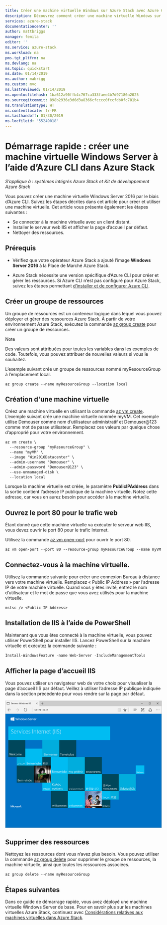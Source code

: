 ```yaml
---
title: Créer une machine virtuelle Windows sur Azure Stack avec Azure CLI | Microsoft Docs
description: Découvrez comment créer une machine virtuelle Windows sur Azure Stack à l’aide d’Azure CLI
services: azure-stack
documentationcenter: ''
author: mattbriggs
manager: femila
editor: ''
ms.service: azure-stack
ms.workload: na
pms.tgt_pltfrm: na
ms.devlang: na
ms.topic: quickstart
ms.date: 01/14/2019
ms.author: mabrigg
ms.custom: mvc
ms.lastreviewed: 01/14/2019
ms.openlocfilehash: 1ba612a90ffb4c767ca333faee4b7d97180a2025
ms.sourcegitcommit: 898b2936e3d6d3a8366cfcccc0fccfdb0fc781b4
ms.translationtype: HT
ms.contentlocale: fr-FR
ms.lasthandoff: 01/30/2019
ms.locfileid: "55249018"
---
```

# <a name="quickstart-create-a-windows-server-virtual-machine-by-using-azure-cli-in-azure-stack"></a>Démarrage rapide : créer une machine virtuelle Windows Server à l’aide d’Azure CLI dans Azure Stack

‎*S’applique à : systèmes intégrés Azure Stack et Kit de développement Azure Stack*

Vous pouvez créer une machine virtuelle Windows Server 2016 par le biais d’Azure CLI. Suivez les étapes décrites dans cet article pour créer et utiliser une machine virtuelle. Cet article vous présente également les étapes suivantes :

* Se connecter à la machine virtuelle avec un client distant.
* Installer le serveur web IIS et afficher la page d’accueil par défaut.
* Nettoyer des ressources.

## <a name="prerequisites"></a>Prérequis

* Vérifiez que votre opérateur Azure Stack a ajouté l’image **Windows Server 2016**  à la Place de Marché Azure Stack.

* Azure Stack nécessite une version spécifique d’Azure CLI pour créer et gérer les ressources. Si Azure CLI n’est pas configuré pour Azure Stack, suivez les étapes permettant [d’installer et de configurer Azure CLI](azure-stack-version-profiles-azurecli2.md).

## <a name="create-a-resource-group"></a>Créer un groupe de ressources

Un groupe de ressources est un conteneur logique dans lequel vous pouvez déployer et gérer des ressources Azure Stack. À partir de votre environnement Azure Stack, exécutez la commande [az group create](/cli/azure/group#az-group-create) pour créer un groupe de ressources.

>[!NOTE]
 Des valeurs sont attribuées pour toutes les variables dans les exemples de code. Toutefois, vous pouvez attribuer de nouvelles valeurs si vous le souhaitez.

L’exemple suivant crée un groupe de ressources nommé myResourceGroup à l’emplacement local.

```cli
az group create --name myResourceGroup --location local
```

## <a name="create-a-virtual-machine"></a>Création d'une machine virtuelle

Créez une machine virtuelle en utilisant la commande [az vm create](/cli/azure/vm#az-vm-create). L’exemple suivant crée une machine virtuelle nommée myVM. Cet exemple utilise Demouser comme nom d’utilisateur administratif et Demouser@123 comme mot de passe utilisateur. Remplacez ces valeurs par quelque chose d’approprié pour votre environnement.

```cli
az vm create \
  --resource-group "myResourceGroup" \
  --name "myVM" \
  --image "Win2016Datacenter" \
  --admin-username "Demouser" \
  --admin-password "Demouser@123" \
  --use-unmanaged-disk \
  --location local
```

Lorsque la machine virtuelle est créée, le paramètre **PublicIPAddress** dans la sortie contient l’adresse IP publique de la machine virtuelle. Notez cette adresse, car vous en aurez besoin pour accéder à la machine virtuelle.

## <a name="open-port-80-for-web-traffic"></a>Ouvrez le port 80 pour le trafic web

Étant donné que cette machine virtuelle va exécuter le serveur web IIS, vous devez ouvrir le port 80 pour le trafic Internet.

Utilisez la commande [az vm open-port](/cli/azure/vm#open-port) pour ouvrir le port 80.

```cli
az vm open-port --port 80 --resource-group myResourceGroup --name myVM
```

## <a name="connect-to-the-virtual-machine"></a>Connectez-vous à la machine virtuelle.

Utilisez la commande suivante pour créer une connexion Bureau à distance vers votre machine virtuelle. Remplacez « Public IP Address » par l’adresse IP de votre machine virtuelle. Quand vous y êtes invité, entrez le nom d’utilisateur et le mot de passe que vous avez utilisés pour la machine virtuelle.

```
mstsc /v <Public IP Address>
```

## <a name="install-iis-using-powershell"></a>Installation de IIS à l’aide de PowerShell

Maintenant que vous êtes connecté à la machine virtuelle, vous pouvez utiliser PowerShell pour installer IIS. Lancez PowerShell sur la machine virtuelle et exécutez la commande suivante :

```powershell
Install-WindowsFeature -name Web-Server -IncludeManagementTools
```

## <a name="view-the-iis-welcome-page"></a>Afficher la page d’accueil IIS

Vous pouvez utiliser un navigateur web de votre choix pour visualiser la page d’accueil IIS par défaut. Veillez à utiliser l’adresse IP publique indiquée dans la section précédente pour vous rendre sur la page par défaut.

![Site IIS par défaut](./media/azure-stack-quick-create-vm-windows-cli/default-iis-website.png)

## <a name="clean-up-resources"></a>Supprimer des ressources

Nettoyez les ressources dont vous n’avez plus besoin. Vous pouvez utiliser la commande [az group delete](/cli/azure/group#az-group-delete) pour supprimer le groupe de ressources, la machine virtuelle, ainsi que toutes les ressources associées.

```cli
az group delete --name myResourceGroup
```

## <a name="next-steps"></a>Étapes suivantes

Dans ce guide de démarrage rapide, vous avez déployé une machine virtuelle Windows Server de base. Pour en savoir plus sur les machines virtuelles Azure Stack, continuez avec [Considérations relatives aux machines virtuelles dans Azure Stack](azure-stack-vm-considerations.md).
